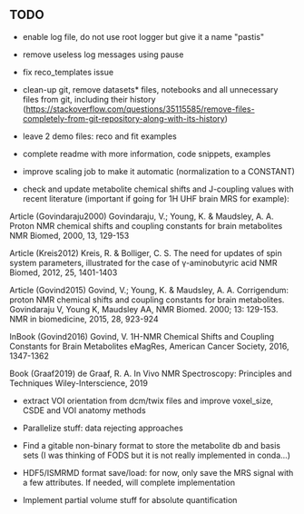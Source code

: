 ## TODO

* enable log file, do not use root logger but give it a name "pastis"

* remove useless log messages using pause

* fix reco_templates issue

* clean-up git, remove datasets* files, notebooks and all unnecessary files from git, including their history (https://stackoverflow.com/questions/35115585/remove-files-completely-from-git-repository-along-with-its-history)

* leave 2 demo files: reco and fit examples

* complete readme with more information, code snippets, examples

* improve scaling job to make it automatic (normalization to a CONSTANT)

* check and update metabolite chemical shifts and J-coupling values with recent literature (important if going for 1H UHF brain MRS for example):

Article (Govindaraju2000)
Govindaraju, V.; Young, K. & Maudsley, A. A.
Proton NMR chemical shifts and coupling constants for brain metabolites
NMR Biomed, 2000, 13, 129-153

Article (Kreis2012)
Kreis, R. & Bolliger, C. S.
The need for updates of spin system parameters, illustrated for the case of γ-aminobutyric acid
NMR Biomed, 2012, 25, 1401-1403

Article (Govind2015)
Govind, V.; Young, K. & Maudsley, A. A.
Corrigendum: proton NMR chemical shifts and coupling constants for brain metabolites. Govindaraju V, Young K, Maudsley AA, NMR Biomed. 2000; 13: 129-153.
NMR in biomedicine, 2015, 28, 923-924

InBook (Govind2016)
Govind, V.
1H-NMR Chemical Shifts and Coupling Constants for Brain Metabolites
eMagRes, American Cancer Society, 2016, 1347-1362

Book (Graaf2019)
de Graaf, R. A.
In Vivo NMR Spectroscopy: Principles and Techniques
Wiley-Interscience, 2019

* extract VOI orientation from dcm/twix files and improve voxel_size, CSDE and VOI anatomy methods

* Parallelize stuff: data rejecting approaches

* Find a gitable non-binary format to store the metabolite db and basis sets (I was thinking of FODS but it is not really implemented in conda...)

* HDF5/ISMRMD format save/load: for now, only save the MRS signal with a few attributes. If needed, will complete implementation

* Implement partial volume stuff for absolute quantification
